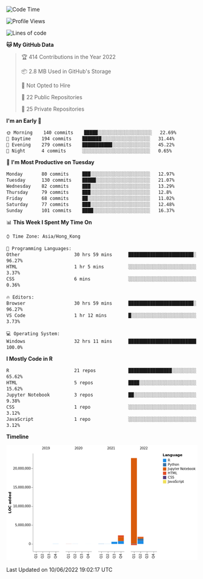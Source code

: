 

<!--**wt12318/wt12318** is a ✨ _special_ ✨ repository because its `README.md` (this file) appears on your GitHub profile.-->

<!--START_SECTION:waka-->
![Code Time](http://img.shields.io/badge/Code%20Time-307%20hrs%205%20mins-blue)

![Profile Views](http://img.shields.io/badge/Profile%20Views-0-blue)

![Lines of code](https://img.shields.io/badge/From%20Hello%20World%20I%27ve%20Written-27%20Million%20lines%20of%20code-blue)

**🐱 My GitHub Data** 

> 🏆 414 Contributions in the Year 2022
 > 
> 📦 2.8 MB Used in GitHub's Storage 
 > 
> 🚫 Not Opted to Hire
 > 
> 📜 22 Public Repositories 
 > 
> 🔑 25 Private Repositories  
 > 
**I'm an Early 🐤** 

```text
🌞 Morning    140 commits    █████░░░░░░░░░░░░░░░░░░░░   22.69% 
🌆 Daytime    194 commits    ███████░░░░░░░░░░░░░░░░░░   31.44% 
🌃 Evening    279 commits    ███████████░░░░░░░░░░░░░░   45.22% 
🌙 Night      4 commits      ░░░░░░░░░░░░░░░░░░░░░░░░░   0.65%

```
📅 **I'm Most Productive on Tuesday** 

```text
Monday       80 commits     ███░░░░░░░░░░░░░░░░░░░░░░   12.97% 
Tuesday      130 commits    █████░░░░░░░░░░░░░░░░░░░░   21.07% 
Wednesday    82 commits     ███░░░░░░░░░░░░░░░░░░░░░░   13.29% 
Thursday     79 commits     ███░░░░░░░░░░░░░░░░░░░░░░   12.8% 
Friday       68 commits     ██░░░░░░░░░░░░░░░░░░░░░░░   11.02% 
Saturday     77 commits     ███░░░░░░░░░░░░░░░░░░░░░░   12.48% 
Sunday       101 commits    ████░░░░░░░░░░░░░░░░░░░░░   16.37%

```


📊 **This Week I Spent My Time On** 

```text
⌚︎ Time Zone: Asia/Hong_Kong

💬 Programming Languages: 
Other                    30 hrs 59 mins      ████████████████████████░   96.27% 
HTML                     1 hr 5 mins         ░░░░░░░░░░░░░░░░░░░░░░░░░   3.37% 
CSS                      6 mins              ░░░░░░░░░░░░░░░░░░░░░░░░░   0.36%

🔥 Editors: 
Browser                  30 hrs 59 mins      ████████████████████████░   96.27% 
VS Code                  1 hr 12 mins        █░░░░░░░░░░░░░░░░░░░░░░░░   3.73%

💻 Operating System: 
Windows                  32 hrs 11 mins      █████████████████████████   100.0%

```

**I Mostly Code in R** 

```text
R                        21 repos            ████████████████░░░░░░░░░   65.62% 
HTML                     5 repos             ████░░░░░░░░░░░░░░░░░░░░░   15.62% 
Jupyter Notebook         3 repos             ██░░░░░░░░░░░░░░░░░░░░░░░   9.38% 
CSS                      1 repo              ░░░░░░░░░░░░░░░░░░░░░░░░░   3.12% 
JavaScript               1 repo              ░░░░░░░░░░░░░░░░░░░░░░░░░   3.12%

```


**Timeline**

![Chart not found](https://raw.githubusercontent.com/wt12318/wt12318/main/charts/bar_graph.png) 


 Last Updated on 10/06/2022 19:02:17 UTC
<!--END_SECTION:waka-->


